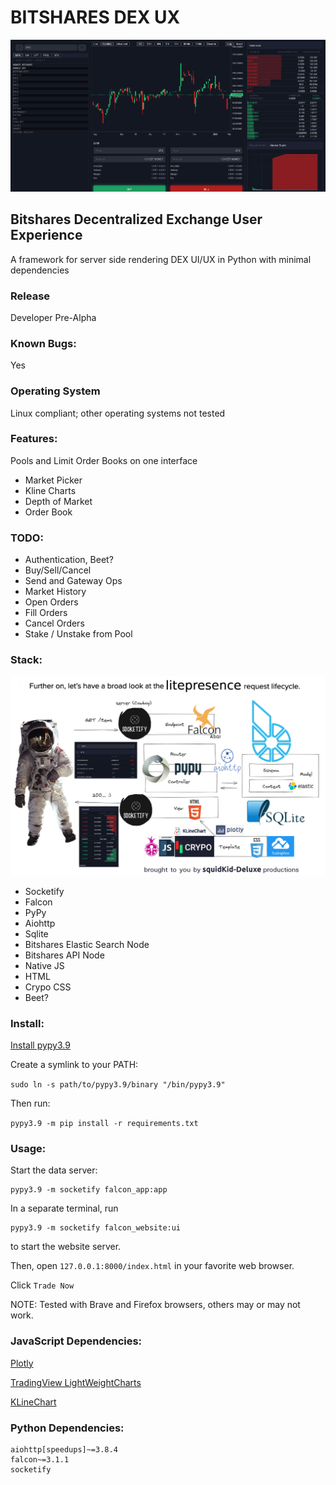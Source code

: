 # BITSHARES DEX UX

<img src="Screenshot from 2023-02-18 18-14-28.png"></img>

## Bitshares Decentralized Exchange User Experience

A framework for server side rendering DEX UI/UX in Python with minimal dependencies

###  Release

Developer Pre-Alpha

### Known Bugs:

Yes

### Operating System

Linux compliant; other operating systems not tested

### Features:

Pools and Limit Order Books on one interface

- Market Picker
- Kline Charts
- Depth of Market
- Order Book

### TODO:

- Authentication, Beet?
- Buy/Sell/Cancel 
- Send and Gateway Ops
- Market History
- Open Orders
- Fill Orders
- Cancel Orders
- Stake / Unstake from Pool

### Stack:


<img src="stack.png"></img>

- Socketify
- Falcon
- PyPy
- Aiohttp
- Sqlite
- Bitshares Elastic Search Node
- Bitshares API Node
- Native JS
- HTML
- Crypo CSS
- Beet?

### Install:

[Install pypy3.9](https://www.pypy.org/download.html)

Create a symlink to your PATH:

`sudo ln -s path/to/pypy3.9/binary "/bin/pypy3.9"`

Then run:

`pypy3.9 -m pip install -r requirements.txt` 

### Usage:

Start the data server:

```
pypy3.9 -m socketify falcon_app:app
```

In a separate terminal, run 

```
pypy3.9 -m socketify falcon_website:ui
```

to start the website server.

Then, open `127.0.0.1:8000/index.html` in your favorite web browser.

Click `Trade Now`

NOTE: Tested with Brave and Firefox browsers, others may or may not work.

### JavaScript Dependencies:

[Plotly](https://plotly.com/)

[TradingView LightWeightCharts](https://www.tradingview.com/lightweight-charts/)

[KLineChart](https://klinecharts.com/)

### Python Dependencies:

```
aiohttp[speedups]~=3.8.4
falcon~=3.1.1
socketify
```
